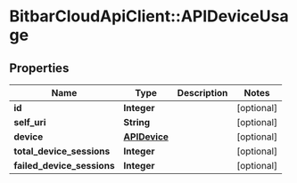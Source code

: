 # BitbarCloudApiClient::APIDeviceUsage

## Properties
Name | Type | Description | Notes
------------ | ------------- | ------------- | -------------
**id** | **Integer** |  | [optional] 
**self_uri** | **String** |  | [optional] 
**device** | [**APIDevice**](APIDevice.md) |  | [optional] 
**total_device_sessions** | **Integer** |  | [optional] 
**failed_device_sessions** | **Integer** |  | [optional] 

